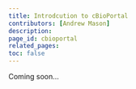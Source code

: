 ```yaml
---
title: Introdcution to cBioPortal
contributors: [Andrew Mason]
description: 
page_id: cbioportal
related_pages:
toc: false
---
```


Coming soon...
